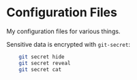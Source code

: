 # Configuration Files

My configuration files for various things.

Sensitive data is encrypted with `git-secret`:

```bash
	git secret hide
	git secret reveal
	git secret cat
```
